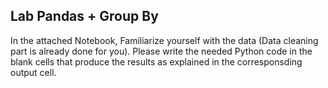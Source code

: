 ## Lab Pandas + Group By

In the attached Notebook,  Familiarize yourself with the data (Data cleaning part is already done for you). Please write the needed Python code in the blank cells that produce the results as explained in the corresponsding output cell.

